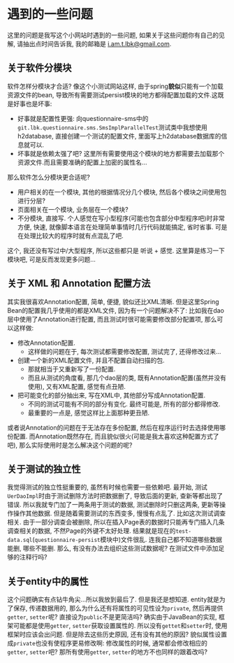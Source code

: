 # 遇到的一些问题
这里的问题是我写这个小网站时遇到的一些问题, 如果关于这些问题你有自己的见解, 请抽出点时间告诉我, 我的邮箱是 [i.am.t.lbk@gmail.com](mailto:i.am.t.lbk@gmail.com).

## 关于软件分模块
软件怎样分模块才合适? 像这个小测试网站这样, 由于spring**貌似**只能有一个加载资源文件的bean, 导致所有需要测试persist模块的地方都得配置加载的文件.这既是好事也是坏事:

- 好事就是配置性更强: 向questionnaire-sms中的`git.lbk.questionnaire.sms.SmsImplParallelTest`测试类中我想使用h2database, 直接创建一个测试的配置文件, 里面写上h2database数据库的信息就可以.
- 坏事就是依赖太强了吧? 这里所有需要使用这个模块的地方都需要去加载那个资源文件.而且需要准确的配置上加密的属性名...

那么软件怎么分模块更合适呢?

- 用户相关的在一个模块, 其他的根据情况分几个模块, 然后各个模块之间使用包进行分层?
- 页面相关在一个模块, 业务层在一个模块?
- 不分模块, 直接写. 个人感觉在写小型程序(可能也包含部分中型程序吧)时非常方便, 快速, 就像脚本语言在处理简单事情时几行代码就能搞定, 省时省事. 可是在处理比较大的程序时就有点混乱了吧.

这个, 我还没有写过中/大型程序, 所以这些都只是 听说 + 感觉. 这里算是练习一下模块吧, 可是反而发现更多问题...

## 关于 XML 和 Annotation 配置方法
其实我很喜欢Annotation配置, 简单, 便捷, 貌似还比XML清晰. 但是这里Spring Bean的配置我几乎使用的都是XML文件, 因为有一个问题解决不了:
比如我在dao层中使用了Annotation进行配置, 而且测试时很可能需要修改部分配置项, 那么可以这样做:

- 修改Annotation配置.
    - 这样做的问题在于, 每次测试都需要修改配置, 测试完了, 还得修改过来...
- 创建一个新的XML配置文件, 并且不配置自动扫描的包.
    - 那就相当于又重新写了一份配置.
    - 而且从测试的角度看, 那几个dao层的类, 既有Annotation配置(虽然并没有使用), 又有XML配置, 感觉有点丑陋.
- 把可能变化的部分抽出来, 写在XML中, 其他部分写成Annotation配置.
    - 不同的测试可能有不同的部分有变化. 最终可能是, 所有的部分都得修改.
    - 最重要的一点是, 感觉这样比上面那种更丑陋.

或者说Annotation的问题在于无法存在多份配置, 然后在程序运行时去选择使用哪份配置. 而Annotation既然存在, 而且貌似很火(可能是我太喜欢这种配置方式了吧), 那么实际使用时是怎么解决这个问题的呢?

## 关于测试的独立性
我觉得测试的独立性挺重要的, 虽然有时候也需要一些依赖吧. 最开始, 测试`UerDaoImpl`时由于测试删除方法时把数据删了, 导致后面的更新, 查新等都出现了错误. 所以我就专门加了一两条用于测试的数据, 测试删除时只删这两条, 更新等操作操作其他数据. 但是随着需要测试的东西变多, 慢慢有点乱了. 比如这次测试调查相关. 由于一部分调查会被删除, 所以在插入Page表的数据时只能再专门插入几条调查相关的数据, 不然Page的外键不太好处理. 结果就是现在的`test-data.sql`(`questionnaire-persist`模块中)文件很乱. 连我自己都不知道哪些数据能删, 哪些不能删. 那么, 有没有办法去组织这些测试数据呢? 在测试文件中添加足够的注释行吗?

## 关于entity中的属性
这个问题确实有点钻牛角尖...所以我放到最后了. 但是我还是想知道. entity就是为了保存, 传递数据用的, 那么为什么还有将属性的可见性设为`private`, 然后再提供`getter`, `setter`呢? 直接设为`public`不是更简洁吗? 确实由于JavaBean的实现, 框架可能都是使用`getter`, `setter`获取设置属性的. 所以没有`gettet`和`setter`时, 使用框架时应该会出问题. 但是除去这些历史原因, 还有没有其他的原因? 貌似属性设置成`private`也没有使程序更易修改啊: 修改属性的时候, 通常都会修改相应的`getter`, `setter`吧? 那所有使用`getter`, `setter`的地方不也同样的跟着改吗?
